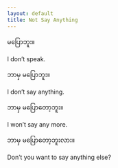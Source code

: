```yaml
---
layout: default
title: Not Say Anything
---
```


<p class="my"><span class="mm3">မပြောဘူး။</span></p>
<p class="hide-this">I don’t speak.</p>

<p class="my"><span class="mm3">ဘာမှ မပြောဘူး။</span></p>
<p class="hide-this">I don’t say anything.</p>

<p class="my"><span class="mm3">ဘာမှ မပြောတော့ဘူး။</span></p>
<p class="hide-this">I won’t say any more.</p>

<p class="my"><span class="mm3">ဘာမှ မပြောတော့ဘူးလား။</span></p>
<p class="hide-this">Don’t you want to say anything else?</p>

